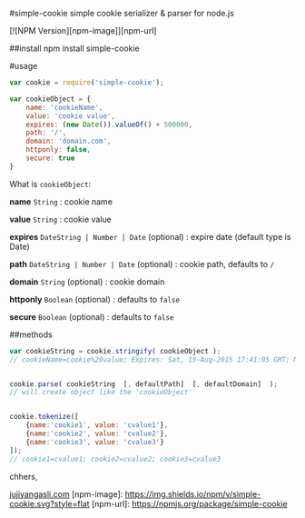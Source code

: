 #simple-cookie
simple cookie serializer & parser for node.js

[![NPM Version][npm-image]][npm-url]

##install
npm install simple-cookie


#usage
```javascript
var cookie = require('simple-cookie');

var cookieObject = {
	name: 'cookieName',
	value: 'cookie value',
	expires: (new Date()).valueOf() + 500000,
	path: '/',
	domain: 'domain.com',
	httponly: false,
	secure: true
}
```
What is `cookieObject`:

**name** `String` : cookie name

**value** `String` : cookie value

**expires** `DateString | Number | Date` (optional) : expire date (default type is Date)

**path** `DateString | Number | Date` (optional) : cookie path, defaults to `/`

**domain** `String` (optional) : cookie domain 

**httponly** `Boolean` (optional) : defaults to `false`

**secure** `Boolean` (optional) : defaults to `false`

##methods
```javascript
var cookieString = cookie.stringify( cookieObject );
// cookieName=cookie%20value; Expires: Sat, 15-Aug-2015 17:41:05 GMT; Max-Age: 31449600; Path=/; domain=domain.com; secure


cookie.parse( cookieString  [, defaultPath]  [, defaultDomain]  );
// will create object like the 'cookieObject'


cookie.tokenize([
	{name:'cookie1', value: 'cvalue1'},
	{name:'cookie2', value: 'cvalue2'},
	{name:'cookie3', value: 'cvalue3'}
]);
// cookie1=cvalue1; cookie2=cvalue2; cookie3=cvalue3 
```


chhers,

[jujiyangasli.com](http://jujiyangasli.com)
[npm-image]: https://img.shields.io/npm/v/simple-cookie.svg?style=flat
[npm-url]: https://npmjs.org/package/simple-cookie
